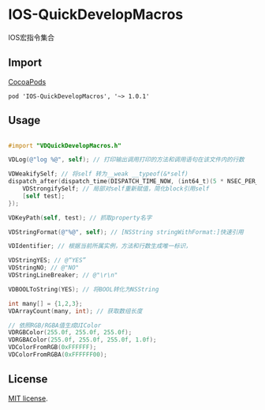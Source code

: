 # IOS-QuickDevelopMacros
IOS宏指令集合

## Import
[CocoaPods](http://cocoapods.org)

`pod 'IOS-QuickDevelopMacros', '~> 1.0.1'`

## Usage
```objective-c

#import "VDQuickDevelopMacros.h"

VDLog(@"log %@", self); // 打印输出调用打印的方法和调用语句在该文件内的行数

VDWeakifySelf; // 将self 转为__weak __typeof(&*self)
dispatch_after(dispatch_time(DISPATCH_TIME_NOW, (int64_t)(5 * NSEC_PER_SEC)), dispatch_get_main_queue(), ^{
    VDStrongifySelf; // 局部对self重新赋值，简化block引用self
    [self test];
});

VDKeyPath(self, test); // 抓取property名字

VDStringFormat(@"%@", self); // [NSString stringWithFormat:]快速引用

VDIdentifier; // 根据当前所属实例，方法和行数生成唯一标识，

VDStringYES; // @“YES”
VDStringNO; // @"NO"
VDStringLineBreaker; // @"\r\n"

VDBOOLToString(YES); // 将BOOL转化为NSString

int many[] = {1,2,3};
VDArrayCount(many, int); // 获取数组长度

// 依照RGB/RGBA值生成UIColor
VDRGBColor(255.0f, 255.0f, 255.0f);
VDRGBAColor(255.0f, 255.0f, 255.0f, 1.0f);
VDColorFromRGB(0xFFFFFF);
VDColorFromRGBA(0xFFFFFF00);

```
## License

[MIT license](LICENSE). 
